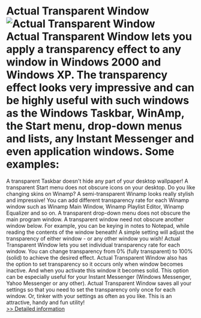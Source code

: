 # Actual Transparent Window<br />![Actual Transparent Window](https://mycommerce.akamaized.net/api/pimages/P163722/BIG/163722.GIF)<br />Actual Transparent Window lets you apply a transparency effect to any window in Windows 2000 and Windows XP. The transparency effect looks very impressive and can be highly useful with such windows as the Windows Taskbar, WinAmp, the Start menu, drop-down menus and lists, any Instant Messenger and even application windows. Some examples:
A transparent Taskbar doesn't hide any part of your desktop wallpaper!
A transparent Start menu does not obscure icons on your desktop.
Do you like changing skins on Winamp? A semi-transparent Winamp looks really stylish and impressive! You can add different transparency rate for each Winamp window such as Winamp Main Window, Winamp Playlist Editor, Winamp Equalizer and so on.
A transparent drop-down menu does not obscure the main program window.
A transparent window need not obscure another window below. For example, you can be keying in notes to Notepad, while reading the contents of the window beneath! A simple setting will adjust the transparency of either window - or any other window you wish!
Actual Transparent Window lets you set individual transparency rate for each window. You can change transparency from 0% (fully transparent) to 100% (solid) to achieve the desired effect.
Actual Transparent Window also has the option to set transparency so it occurs only when window becomes inactive. And when you activate this window it becomes solid. This option can be especially useful for your Instant Messenger (Windows Messenger, Yahoo Messenger or any other).
Actual Transparent Window saves all your settings so that you need to set the transparency only once for each window. Or, tinker with your settings as often as you like. This is an attractive, handy and fun utility!<br />[>> Detailed information](https://secure.shareit.com/shareit/product.html?productid=163722&affiliateid=200057808)